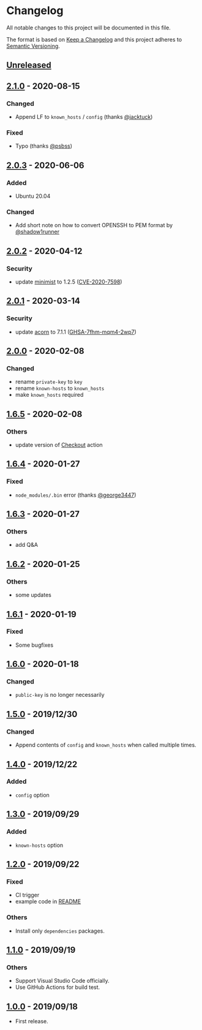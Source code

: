 # Changelog

All notable changes to this project will be documented in this file.

The format is based on [Keep a Changelog](http://keepachangelog.com/en/1.0.0/)
and this project adheres to [Semantic Versioning](http://semver.org/spec/v2.0.0.html).

## [Unreleased]

## [2.1.0] - 2020-08-15

### Changed

* Append LF to `known_hosts` / `config` (thanks [@jacktuck](https://github.com/jacktuck))

### Fixed

* Typo (thanks [@psbss](https://github.com/psbss))

## [2.0.3] - 2020-06-06

### Added

* Ubuntu 20.04

### Changed

* Add short note on how to convert OPENSSH to PEM format by [@shadow1runner](https://github.com/shadow1runner)

## [2.0.2] - 2020-04-12

### Security

* update [minimist](https://www.npmjs.com/package/minimist) to 1.2.5 ([CVE-2020-7598](https://github.com/advisories/GHSA-vh95-rmgr-6w4m))

## [2.0.1] - 2020-03-14

### Security

* update [acorn](https://www.npmjs.com/package/acorn) to 7.1.1 ([GHSA-7fhm-mqm4-2wp7](https://github.com/advisories/GHSA-7fhm-mqm4-2wp7))

## [2.0.0] - 2020-02-08

### Changed

* rename `private-key` to `key`
* rename `known-hosts` to `known_hosts`
* make `known_hosts` required

## [1.6.5] - 2020-02-08

### Others

* update version of [Checkout](https://github.com/marketplace/actions/checkout) action

## [1.6.4] - 2020-01-27

### Fixed

* `node_modules/.bin` error (thanks [@george3447](https://github.com/george3447))

## [1.6.3] - 2020-01-27

### Others

* add Q&A

## [1.6.2] - 2020-01-25

### Others

* some updates

## [1.6.1] - 2020-01-19

### Fixed

* Some bugfixes

## [1.6.0] - 2020-01-18

### Changed

* `public-key` is no longer necessarily

## [1.5.0] - 2019/12/30

### Changed

* Append contents of `config` and `known_hosts` when called multiple times.

## [1.4.0] - 2019/12/22

### Added

* `config` option

## [1.3.0] - 2019/09/29

### Added

* `known-hosts` option

## [1.2.0] - 2019/09/22

### Fixed

* CI trigger
* example code in [README](README.md)

### Others

* Install only `dependencies` packages.

## [1.1.0] - 2019/09/19

### Others

* Support Visual Studio Code officially.
* Use GitHub Actions for build test.

## [1.0.0] - 2019/09/18

* First release.

[Unreleased]: https://github.com/shimataro/ssh-key-action/compare/v2.1.0...HEAD
[2.1.0]: https://github.com/shimataro/ssh-key-action/compare/v2.0.3...v2.1.0
[2.0.3]: https://github.com/shimataro/ssh-key-action/compare/v2.0.2...v2.0.3
[2.0.2]: https://github.com/shimataro/ssh-key-action/compare/v2.0.1...v2.0.2
[2.0.1]: https://github.com/shimataro/ssh-key-action/compare/v2.0.0...v2.0.1
[2.0.0]: https://github.com/shimataro/ssh-key-action/compare/v1.6.5...v2.0.0
[1.6.5]: https://github.com/shimataro/ssh-key-action/compare/v1.6.4...v1.6.5
[1.6.4]: https://github.com/shimataro/ssh-key-action/compare/v1.6.3...v1.6.4
[1.6.3]: https://github.com/shimataro/ssh-key-action/compare/v1.6.2...v1.6.3
[1.6.2]: https://github.com/shimataro/ssh-key-action/compare/v1.6.1...v1.6.2
[1.6.1]: https://github.com/shimataro/ssh-key-action/compare/v1.6.0...v1.6.1
[1.6.0]: https://github.com/shimataro/ssh-key-action/compare/v1.5.0...v1.6.0
[1.5.0]: https://github.com/shimataro/ssh-key-action/compare/v1.4.0...v1.5.0
[1.4.0]: https://github.com/shimataro/ssh-key-action/compare/v1.3.0...v1.4.0
[1.3.0]: https://github.com/shimataro/ssh-key-action/compare/v1.2.0...v1.3.0
[1.2.0]: https://github.com/shimataro/ssh-key-action/compare/v1.1.0...v1.2.0
[1.1.0]: https://github.com/shimataro/ssh-key-action/compare/v1.0.0...v1.1.0
[1.0.0]: https://github.com/shimataro/ssh-key-action/compare/8deacc95b1ee5732107e56baa4c8aac4c386ef7e...v1.0.0
